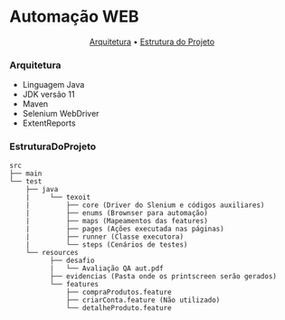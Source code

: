 # Automação WEB

<p align="center">
	<a href="#Arquitetura">Arquitetura</a> •
	<a href="#EstruturaDoProjeto">Estrutura do Projeto</a>
</p>

### Arquitetura

- Linguagem Java
- JDK versão 11
- Maven
- Selenium WebDriver
- ExtentReports

### EstruturaDoProjeto

```
src
├── main
└── test
    ├── java
    |	  └── texoit
    |		  ├── core (Driver do Slenium e códigos auxiliares)
    |		  ├── enums (Brownser para automação)
    |		  ├── maps (Mapeamentos das features)
    |		  ├── pages (Ações executada nas páginas)
    |		  ├── runner (Classe executora)
    |		  └── steps (Cenários de testes)
    └── resources
    	  ├── desafio
    	  |	  └── Avaliação QA aut.pdf
    	  ├── evidencias (Pasta onde os printscreen serão gerados)
    	  └── features
    	  	  ├── compraProdutos.feature
    	   	  ├── criarConta.feature (Não utilizado)
              └── detalheProduto.feature

```

